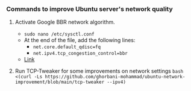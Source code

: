### Commands to improve Ubuntu server's network quality

1. Activate Google BBR network algorithm.
   - `sudo nano /etc/sysctl.conf`
   - At the end of the file, add the following lines:
     - `net.core.default_qdisc=fq`
     - `net.ipv4.tcp_congestion_control=bbr`
   - [Link](https://www.imaginelinux.com/enable-bbr-on-ubuntu-22-04/)

2. Run TCP-Tweaker for some improvements on network settings
  `bash <(curl -Ls https://github.com/ghorbani-mohammad/ubuntu-network-improvement/blob/main/tcp-tweaker --ipv4)`